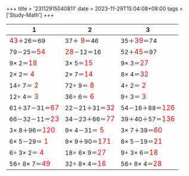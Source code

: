+++ 
title = '23112915040811' 
date = 2023-11-29T15:04:08+08:00 
tags = ['Study-Math'] 
+++ 

1 | 2 | 3 
-- | -- | -- 
<font color=red size=4>43</font>＋26＝69 | 37＋<font color=red size=4> 9</font>＝46 | 35＋<font color=red size=4>39</font>＝74 
79－25＝<font color=red size=4>54</font> | <font color=red size=4>28</font>－12＝16 | 52＋<font color=red size=4>45</font>＝97 
 9× 2＝<font color=red size=4>18</font> |  3× 5＝<font color=red size=4>15</font> |  9× 3＝<font color=red size=4>27</font> 
 2× 2＝<font color=red size=4> 4</font> |  2× 7＝<font color=red size=4>14</font> |  8× 4＝<font color=red size=4>32</font> 
14÷ 7＝<font color=red size=4> 2</font> | 72÷ 9＝<font color=red size=4> 8</font> |  4÷ 2＝<font color=red size=4> 2</font> 
12÷ 4＝<font color=red size=4> 3</font> | 36÷ 6＝<font color=red size=4> 6</font> |  9÷ 3＝<font color=red size=4> 3</font> 
61＋37－31＝<font color=red size=4>67</font> | 22－21＋31＝<font color=red size=4>32</font> | 54－16＋88＝<font color=red size=4>126</font> 
66－32－11＝<font color=red size=4>23</font> | 34－23＋66＝<font color=red size=4>77</font> | 39＋40＋57＝<font color=red size=4>136</font> 
 3× 8＋96＝<font color=red size=4>120</font> |  9× 4－31＝<font color=red size=4> 5</font> |  3× 7＋39＝<font color=red size=4>60</font> 
 6× 5－29＝<font color=red size=4> 1</font> |  9× 9＋90＝<font color=red size=4>171</font> |  8× 5－19＝<font color=red size=4>21</font> 
 6÷ 3× 2＝<font color=red size=4> 4</font> | 18÷ 6× 9＝<font color=red size=4>27</font> |  9÷ 3× 6＝<font color=red size=4>18</font> 
56÷ 8× 7＝<font color=red size=4>49</font> | 32÷ 8× 4＝<font color=red size=4>16</font> | 56÷ 8× 4＝<font color=red size=4>28</font> 

